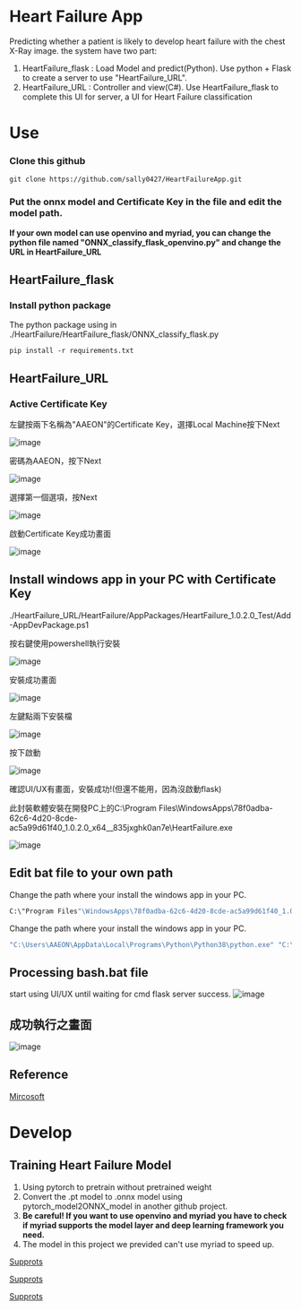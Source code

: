 # Heart Failure App
Predicting whether a patient is likely to develop heart failure with the chest X-Ray image.
the system have two part:
1. HeartFailure_flask : Load Model and predict(Python).
Use python + Flask to create a server to use "HeartFailure_URL".
2. HeartFailure_URL : Controller and view(C#).
Use HeartFailure_flask to complete this UI for server, a UI for Heart Failure classification

# Use
### Clone this github
```
git clone https://github.com/sally0427/HeartFailureApp.git
```
###  Put the onnx model and Certificate Key in the file and edit the model path.
**If your own model can use openvino and myriad, you can change the python file named "ONNX_classify_flask_openvino.py" and change the URL in HeartFailure_URL**

## HeartFailure_flask
### Install python package 
The python package using in ./HeartFailure/HeartFailure_flask/ONNX_classify_flask.py
```
pip install -r requirements.txt
```

## HeartFailure_URL
### Active Certificate Key
左鍵按兩下名稱為"AAEON"的Certificate Key，選擇Local Machine按下Next

![image](https://github.com/sally0427/HeartFailureApp/blob/master/HeartFailure_URL/ReadMe/1.png)

密碼為AAEON，按下Next

![image](https://github.com/sally0427/HeartFailureApp/blob/master/HeartFailure_URL/ReadMe/2.png)

選擇第一個選項，按Next

![image](https://github.com/sally0427/HeartFailureApp/blob/master/HeartFailure_URL/ReadMe/3.png)

啟動Certificate Key成功畫面

![image](https://github.com/sally0427/HeartFailureApp/blob/master/HeartFailure_URL/ReadMe/4.png)

## Install windows app in your PC with Certificate Key
./HeartFailure_URL/HeartFailure/AppPackages/HeartFailure_1.0.2.0_Test/Add-AppDevPackage.ps1

按右鍵使用powershell執行安裝

![image](https://github.com/sally0427/HeartFailureApp/blob/master/HeartFailure_URL/ReadMe/5.png)

安裝成功畫面

![image](https://github.com/sally0427/HeartFailureApp/blob/master/HeartFailure_URL/ReadMe/6.png)

左鍵點兩下安裝檔

![image](https://github.com/sally0427/HeartFailureApp/blob/master/HeartFailure_URL/ReadMe/7.png)

按下啟動

![image](https://github.com/sally0427/HeartFailureApp/blob/master/HeartFailure_URL/ReadMe/8.png)

確認UI/UX有畫面，安裝成功!(但還不能用，因為沒啟動flask)

此封裝軟體安裝在開發PC上的C:\Program Files\WindowsApps\78f0adba-62c6-4d20-8cde-ac5a99d61f40_1.0.2.0_x64__835jxghk0an7e\HeartFailure.exe

![image](https://github.com/sally0427/HeartFailureApp/blob/master/HeartFailure_URL/ReadMe/9.png)

## Edit bat file to your own path
Change the path where your install the windows app in your PC.
```bash
C:\"Program Files"\WindowsApps\78f0adba-62c6-4d20-8cde-ac5a99d61f40_1.0.2.0_x64__835jxghk0an7e\HeartFailure.exe
```
Change the path where your install the windows app in your PC.
```bash
"C:\Users\AAEON\AppData\Local\Programs\Python\Python38\python.exe" "C:\Users\AAEON\Desktop\HeartFailure\HeartFailure_flask\ONNX_classify_flask.py"
```

## Processing bash.bat file
start using UI/UX until waiting for cmd flask server success.
![image](https://github.com/sally0427/HeartFailureApp/blob/master/HeartFailure_URL/ReadMe/10.png)

## 成功執行之畫面
![image](https://github.com/sally0427/HeartFailureApp/blob/master/HeartFailure_URL/ReadMe/11.png)

## Reference
[Mircosoft](https://docs.microsoft.com/zh-tw/windows/msix/package/packaging-uwp-apps)

# Develop
## Training Heart Failure Model
1. Using pytorch to pretrain without pretrained weight
2. Convert the .pt model to .onnx model using pytorch_model2ONNX_model in another github project.
3. **Be careful! If you want to use openvino and myriad you have to check if myriad supports the model layer and deep learning framework you need.**
4. The model in this project we previded can't use myriad to speed up.

[Supprots](https://docs.openvino.ai/2021.4/openvino_docs_IE_DG_supported_plugins_Supported_Devices.html#supported_model_formats)

[Supprots](https://docs.openvino.ai/latest/openvino_docs_MO_DG_prepare_model_convert_model_Convert_Model_From_ONNX.html#supported_public_onnx_topologies)

[Supprots](https://docs.openvino.ai/2021.4/openvino_docs_IE_DG_supported_plugins_VPU.html)
